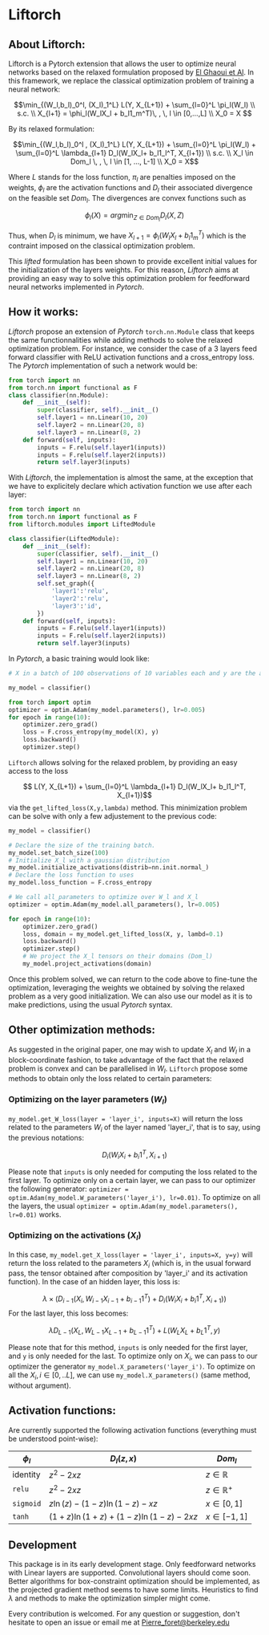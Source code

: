 # Liftorch

## About Liftorch:

Liftorch is a Pytorch extension that allows the user to optimize neural networks based on the relaxed formulation proposed by [El Ghaoui et Al](https://arxiv.org/abs/1805.01532). In this framework, we replace the classical optimization problem of training a neural network:

$$\min_{(W_l,b_l)_0^l, (X_l)_1^L} L(Y, X_{L+1}) + \sum_{l=0}^L \pi_l(W_l) \\
s.c. \\
X_{l+1} = \phi_l(W_lX_l + b_l1_m^T)\, , \, l \in [0,...,L] \\
X_0 = X
$$

By its relaxed formulation:

$$\min_{(W_l,b_l)_0^l , (X_l)_1^L} L(Y, X_{L+1}) + \sum_{l=0}^L \pi_l(W_l) + \sum_{l=0}^L \lambda_{l+1} D_l(W_lX_l+ b_l1_l^T, X_{l+1}) \\
s.c. \\
X_l \in Dom_l \, , \, l \in [1, ..., L-1] \\
X_0 = X$$

Where $L$ stands for the loss function, $\pi_l$ are penalties imposed on the weights, $\phi_l$ are the activation functions and $D_l$ their associated divergence on the feasible set $Dom_l$. 
The divergences are convex functions such as 

$$ \phi_l(X) = arg\min_{Z \in Dom_l} D_l(X, Z) $$

Thus, when $D_l$ is minimum, we have $X_{l+1} = \phi_l(W_lX_l + b_l1_m^T)$ which is the contraint imposed on the classical optimization problem.

This _lifted_ formulation has been shown to provide excellent initial values for the initialization of the layers weights. For this reason, *Liftorch* aims at providing an easy way to solve this optimization problem for feedforward neural networks implemented in *Pytorch*.

## How it works:

*Liftorch* propose an extension of *Pytorch* `torch.nn.Module` class that keeps the same functionnalities while adding methods to solve the relaxed optimization problem. For instance, we consider the case of a 3 layers feed forward classifier with ReLU activation functions and a cross_entropy loss. The *Pytorch* implementation of such a network would be:
```Python
from torch import nn
from torch.nn import functional as F
class classifier(nn.Module):
    def __init__(self):
        super(classifier, self).__init__()
        self.layer1 = nn.Linear(10, 20)
        self.layer2 = nn.Linear(20, 8)
        self.layer3 = nn.Linear(8, 2)
    def forward(self, inputs):
        inputs = F.relu(self.layer1(inputs))
        inputs = F.relu(self.layer2(inputs))
        return self.layer3(inputs)
```
With *Liftorch*, the implementation is almost the same, at the exception that we have to explicitely declare which activation function we use after each layer:

```Python
from torch import nn
from torch.nn import functional as F
from liftorch.modules import LiftedModule

class classifier(LiftedModule):
    def __init__(self):
        super(classifier, self).__init__()
        self.layer1 = nn.Linear(10, 20)
        self.layer2 = nn.Linear(20, 8)
        self.layer3 = nn.Linear(8, 2)
        self.set_graph({
            'layer1':'relu',
            'layer2':'relu',
            'layer3':'id',
        })
    def forward(self, inputs):
        inputs = F.relu(self.layer1(inputs))
        inputs = F.relu(self.layer2(inputs))
        return self.layer3(inputs)
```

In *Pytorch*, a basic training would look like:
```Python
# X in a batch of 100 observations of 10 variables each and y are the associated labels

my_model = classifier()

from torch import optim
optimizer = optim.Adam(my_model.parameters(), lr=0.005)
for epoch in range(10):
    optimizer.zero_grad()
    loss = F.cross_entropy(my_model(X), y)
    loss.backward()
    optimizer.step()
````

`Liftorch` allows solving for the relaxed problem, by providing an easy access to the loss

$$ L(Y, X_{L+1}) + \sum_{l=0}^L \lambda_{l+1} D_l(W_lX_l+ b_l1_l^T, X_{l+1})$$
via the `get_lifted_loss(X,y,lambda)` method. This minimization problem can be solve with only a few adjustement to the previous code:

```Python
my_model = classifier()

# Declare the size of the training batch.
my_model.set_batch_size(100)
# Initialize X_l with a gaussian distribution
my_model.initialize_activations(distrib=nn.init.normal_)
# Declare the loss function to uses
my_model.loss_function = F.cross_entropy

# We call all_parameters to optimize over W_l and X_l
optimizer = optim.Adam(my_model.all_parameters(), lr=0.005)

for epoch in range(10):
    optimizer.zero_grad()
    loss, domain = my_model.get_lifted_loss(X, y, lambd=0.1)
    loss.backward()
    optimizer.step()
    # We project the X_l tensors on their domains (Dom_l)
    my_model.project_activations(domain)
```

Once this problem solved, we can return to the code above to fine-tune the optimization, leveraging the weights we obtained by solving the relaxed problem as a very good initialization. We can also use our model as it is to make predictions, using the usual *Pytorch* syntax.

## Other optimization methods:

As suggested in the original paper, one may wish to update $X_l$ and $W_l$ in a block-coordinate fashion, to take advantage of the fact that the relaxed problem is convex and can be parallelised in $W_l$.  `Liftorch` propose some methods to obtain only the loss related to certain parameters:

### Optimizing on the layer parameters ($W_l$)
`my_model.get_W_loss(layer = 'layer_i', inputs=X)` will return the loss related to the parameters $W_i$ of the layer named 'layer_i', that is to say, using the previous notations:

$$  D_i(W_{i}X_{i}+b_i1^T, X_{i+1}) $$

Please note that `inputs` is only needed for computing the loss related to the first layer. 
To optimize only on a certain layer, we can pass to our optimizer the following generator: `optimizer = optim.Adam(my_model.W_parameters('layer_i'), lr=0.01)`. To optimize on all the layers, the usual `optimizer = optim.Adam(my_model.parameters(), lr=0.01)` works.

### Optimizing on the activations ($X_l$)

In this case, `my_model.get_X_loss(layer = 'layer_i', inputs=X, y=y)` will return the loss related to the parameters $X_i$ (which is, in the usual forward pass, the tensor obtained after composition by 'layer_i' and its activation function). In the case of an hidden layer, this loss is:

$$
\lambda  \times \left(D_{i-1}(X_i,\, W_{i-1}X_{i-1} + b_{i-1}1^T) + D_{i}(W_iX_i + b_i1^T,\, X_{i+1})\right)
$$
For the last layer, this loss becomes:

$$
\lambda D_{L-1}(X_L,\, W_{L-1}X_{L-1} + b_{L-1}1^T) + L(W_LX_L + b_L1^T, y)
$$

Please note that for this method, `inputs` is only needed for the first layer, and `y` is only needed for the last.
To optimize only on $X_i$, we can pass to our optimizer the generator `my_model.X_parameters('layer_i')`. To optimize on all the $X_i, i \in [0,..L]$, we can use `my_model.X_parameters()` (same method, without argument).

## Activation functions:

Are currently supported the following activation functions (everything must be understood point-wise):

| $\phi_l$ | $D_l(z,x)$ | $Dom_l$ |
|---|---|---|
| identity | $z^2 - 2xz$ | $z \in \mathbb{R}$|
| `relu` | $z^2 - 2xz$ | $z \in \mathbb{R}^+$|
| `sigmoid`| $z \ln(z) - (1-z)\ln(1-z) -xz$| $x \in [0,1]$ |
|`tanh`| $(1+z) \ln(1+z) + (1-z)\ln(1-z) -2xz$ | $x \in [-1,1]$ |

## Development

This package is in its early development stage. Only feedforward networks with Linear layers are supported. Convolutional layers should come soon. Better algorithms for box-constraint optimization should be implemented, as the projected gradient method seems to have some limits. Heuristics to find $\lambda$ and methods to make the optimization simpler might come. 

Every contribution is welcomed. For any question or suggestion, don't hesitate to open an issue or email me at Pierre_foret@berkeley.edu 
